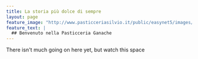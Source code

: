 ```yaml
---
title: La storia più dolce di sempre
layout: page
feature_image: "http://www.pasticceriasilvio.it/public/easynet5/images/4zb8xv4asgtre%20cioccolati%2001.jpg"
feature_text: |
  ## Benvenuto nella Pasticceria Ganache
---
```


There isn't much going on here yet, but watch this space
